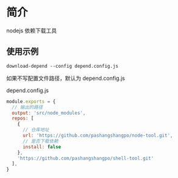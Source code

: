# 简介

nodejs 依赖下载工具

## 使用示例

```cli
download-depend --config depend.config.js
```

如果不写配置文件路径，默认为 depend.config.js

depend.config.js
```js
module.exports = {
  // 输出的路径
  output: 'src/node_modules',
  repos: [
    {
      // 仓库地址
      url: 'https://github.com/pashangshangpo/node-tool.git',
      // 是否下载依赖
      install: false
    },
    'https://github.com/pashangshangpo/shell-tool.git'
  ],
}
```
